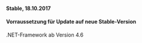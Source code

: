 
#### Stable, 18.10.2017

#### Vorraussetzung für Update auf neue Stable-Version
.NET-Framework ab Version 4.6
